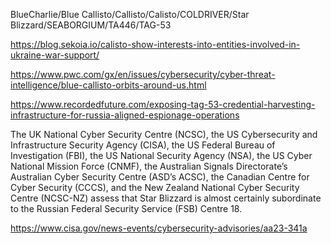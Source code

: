 BlueCharlie/Blue Callisto/Callisto/Calisto/COLDRIVER/Star Blizzard/SEABORGIUM/TA446/TAG-53

https://blog.sekoia.io/calisto-show-interests-into-entities-involved-in-ukraine-war-support/

https://www.pwc.com/gx/en/issues/cybersecurity/cyber-threat-intelligence/blue-callisto-orbits-around-us.html

https://www.recordedfuture.com/exposing-tag-53-credential-harvesting-infrastructure-for-russia-aligned-espionage-operations

The UK National Cyber Security Centre (NCSC), the US Cybersecurity and Infrastructure Security Agency (CISA), the US Federal Bureau of Investigation (FBI), the US National Security Agency (NSA), the US Cyber National Mission Force (CNMF), the Australian Signals Directorate’s Australian Cyber Security Centre (ASD’s ACSC), the Canadian Centre for Cyber Security (CCCS), and the New Zealand National Cyber Security Centre (NCSC-NZ) assess that Star Blizzard is almost certainly subordinate to the Russian Federal Security Service (FSB) Centre 18.

https://www.cisa.gov/news-events/cybersecurity-advisories/aa23-341a

